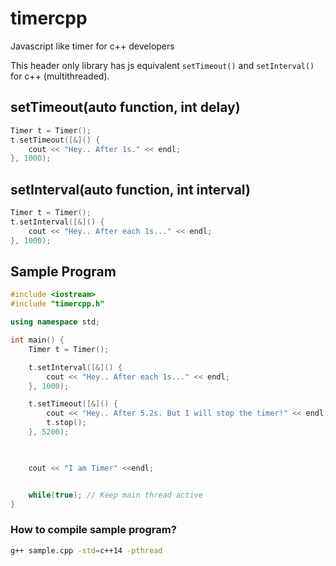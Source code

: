 # timercpp
Javascript like timer for c++ developers

This header only library has js equivalent `setTimeout()` and `setInterval()` for c++ (multithreaded).

## setTimeout(auto function, int delay)

```c++
Timer t = Timer();
t.setTimeout([&]() {
    cout << "Hey.. After 1s." << endl;
}, 1000); 
```

## setInterval(auto function, int interval)

```c++
Timer t = Timer();
t.setInterval([&]() {
    cout << "Hey.. After each 1s..." << endl;
}, 1000); 
```

## Sample Program

```c++
#include <iostream>
#include "timercpp.h"

using namespace std;

int main() {
    Timer t = Timer();

    t.setInterval([&]() {
        cout << "Hey.. After each 1s..." << endl;
    }, 1000); 

    t.setTimeout([&]() {
        cout << "Hey.. After 5.2s. But I will stop the timer!" << endl;
        t.stop();
    }, 5200); 

    

    cout << "I am Timer" <<endl;


    while(true); // Keep main thread active
}
```

### How to compile sample program?

```bash
g++ sample.cpp -std=c++14 -pthread
```
